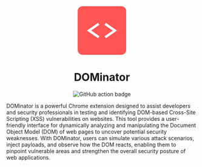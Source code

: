 <div align="center">
<img src="public/icon128.png" alt="logo"/>
<h1>DOMinator</h1>

![GitHub action badge](https://github.com/vinothsparrow/DOMinator/actions/workflows/build-zip.yml/badge.svg)

</div>

DOMinator is a powerful Chrome extension designed to assist developers and security professionals in testing and identifying DOM-based Cross-Site Scripting (XSS) vulnerabilities on websites. This tool provides a user-friendly interface for dynamically analyzing and manipulating the Document Object Model (DOM) of web pages to uncover potential security weaknesses. With DOMinator, users can simulate various attack scenarios, inject payloads, and observe how the DOM reacts, enabling them to pinpoint vulnerable areas and strengthen the overall security posture of web applications. 
